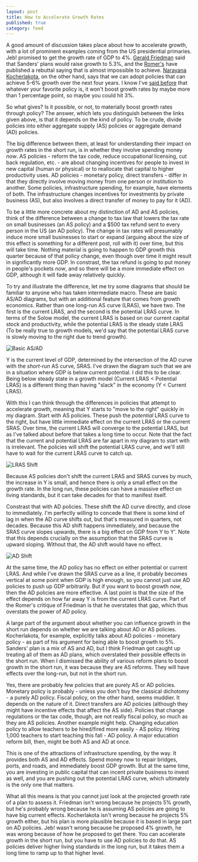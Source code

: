 ```yaml
---
layout: post
title: How to Accelerate Growth Rates
published: true
category: feed
---
```


A good amount of discussion takes place about how to accelerate growth, with a lot of prominent examples coming from the US presidential primaries. Jeb! promised to get the growth rate of GDP to 4%. [Gerald Friedman](http://www.dollarsandsense.org/What-would-Sanders-do-013016.pdf) said that Sanders' plans would raise growth to 5.3%, and the [Romer's](http://ineteconomics.org/uploads/general/romer-and-romer-evaluation-of-friedman1.pdf) have published a rebuttal saying that is almost impossible to achieve. [Narayana Kocherlakota](https://sites.google.com/site/kocherlakota009/home/policy/thoughts-on-policy/2-23-16), on the other hand, says that we can adopt policies that can achieve 5-6% growth over the next four years. I know I've [said before](https://growthecon.com/blog/insert-policy-here-wont-boost-growth-rates/) that whatever your favorite policy is, it won't boost growth rates by maybe more than 1 percentage point, so maybe you could hit 3%. 

So what gives? Is it possible, or not, to materially boost growth rates through policy? The answer, which lets you distinguish between the links given above, is that it depends on the kind of policy. To be crude, divide policies into either aggregate supply (AS) policies or aggregate demand (AD) policies. 

The big difference between them, at least for understanding their impact on growth rates in the short run, is in whether they involve spending money *now*. AS policies - reform the tax code, reduce occupational licensing, cut back regulation, etc. - are about changing incentives for people to invest in new capital (human or physical) or to reallocate that capital to higher productivity uses. AD policies - monetary policy, direct transfers - differ in that they directly involve moving money from one person or institution to another. Some policies, infrastructure spending, for example, have elements of both. The infrastructure changes incentives for investments by private business (AS), but also involves a direct transfer of money to pay for it (AD).

To be a little more concrete about my distinction of AD and AS policies, think of the difference between a change to tax law that lowers the tax rate on small businesses (an AS policy) and a $500 tax refund sent to every person in the US (an AD policy). The change in tax rates will presumably induce more small businesses to start or expand (arguing about the size of this effect is something for a different post, roll with it) over time, but this will take time. Nothing material is going to happen to GDP growth this quarter because of that policy change, even though over time it might result in significantly more GDP. In constrast, the tax refund is going to put money in people's pockets *now*, and so there will be a more immediate effect on GDP, although it will fade away relatively quickly.

To try and illustrate the difference, let me try some diagrams that should be familiar to anyone who has taken intermediate macro. These are basic AS/AD diagrams, but with an additional feature that comes from growth economics. Rather than one long-run AS curve (LRAS), we have two. The first is the current LRAS, and the second is the potential LRAS curve. In terms of the Solow model, the current LRAS is based on our current capital stock and productivity, while the potential LRAS is the steady state LRAS (To be really true to growth models, we'd say that the potential LRAS curve is slowly moving to the right due to trend growth). 

![Basic AS/AD](https://dl.dropboxusercontent.com/u/6823742/adas0.png)

Y is the current level of GDP, determined by the intersection of the AD curve with the *short-run* AS curve, SRAS. I've drawn the diagram such that we are in a situation where GDP is below current potential. I did this to be clear. Being below steady state in a growth model (Current LRAS < Potential LRAS) is a different thing than having "slack" in the economy (Y < Current LRAS). 

With this I can think through the differences in policies that attempt to accelerate growth, meaning that Y starts to "move to the right" quickly in my diagram. Start with AS policies. These push the *potential* LRAS curve to the right, but have little immediate effect on the current LRAS or the current SRAS. Over time, the current LRAS will converge to the potential LRAS, but as I've talked about before that takes a long time to occur. Note that the fact that the current and potential LRAS are far apart in my diagram to start with is irrelevant. The policies will shift the potential LRAS curve, and we'll still have to wait for the current LRAS curve to catch up.

![LRAS Shift](https://dl.dropboxusercontent.com/u/6823742/adas2.png)

Because AS policies don't shift the current LRAS and SRAS curves by much, the increase in Y is small, and hence there is only a small effect on the growth rate. In the long run, these policies can have a massive effect on living standards, but it can take decades for that to manifest itself. 

Constrast that with AD policies. These shift the AD curve directly, and close to immediately. I'm perfectly willing to concede that there is some kind of lag in when the AD curve shifts out, but that's measured in quarters, not decades. Because this AD shift happens immediately, and because the SRAS curve slopes upwards, there is a big effect on GDP from Y to Y'. Note that this depends crucially on the assumption that the SRAS curve is upward sloping. Without that, the AD shift would have no effect.

![AD Shift](https://dl.dropboxusercontent.com/u/6823742/adas1.png)

At the same time, the AD policy has no effect on either potential or current LRAS. And while I've drawn the SRAS curve as a line, it probably becomes vertical at some point when GDP is high enough, so you cannot just use AD policies to push up GDP arbitrarily. But if you want to boost growth *now*, then the AD policies are more effective. A last point is that the size of the effect depends on how far away Y is from the current LRAS curve. Part of the Romer's critique of Friedman is that he overstates that gap, which thus overstats the power of AD policy.

A large part of the argument about whether you can influence growth in the short run depends on whether we are talking about AD or AS policies. Kocherlakota, for example, explicitly talks about AD policies - monetary policy - as part of his argument for being able to boost growth to 5%. Sanders' plan is a mix of AS and AD, but I think Friedman got caught up treating all of them as AD plans, which overstated their possible effects in the short run. When I dismissed the ability of various reform plans to boost growth in the short run, it was because they are AS reforms. They will have effects over the long-run, but not in the short run.

Yes, there are probably few policies that are purely AS or AD policies. Monetary policy is probably - unless you don't buy the classical dichotomy - a purely AD policy. Fiscal policy, on the other hand, seems muddier. It depends on the nature of it. Direct transfers are AD policies (although they might have incentive effects that affect the AS side). Policies that change regulations or the tax code, though, are not really fiscal policy, so much as they are AS policies. Another example might help. Changing education policy to allow teachers to be hired/fired more easily - AS policy. Hiring 1,000 teachers to start teaching this fall - AD policy. A major education reform bill, then, might be both AS and AD at once.

This is one of the attractions of infrastructure spending, by the way. It provides both AS and AD effects. Spend money now to repair bridges, ports, and roads, and immediately boost GDP growth. But at the same time, you are investing in public capital that can incent private business to invest as well, and you are pushing out the potential LRAS curve, which ultimately is the only one that matters. 

What all this means is that you cannot just look at the projected growth rate of a plan to assess it. Friedman isn't wrong because he projects 5% growth, but he's probably wrong because he is assuming AS policies are going to have big current effects. Kocherlakota isn't wrong because he projects 5% growth either, but his plan is more plausible because it is based in large part on AD policies. Jeb! wasn't wrong because he proposed 4% growth, he was wrong because of how he proposed to get there. You can accelerate growth in the short run, but you have to use AD policies to do that. AS policies deliver higher living standards in the long run, but it takes them a long time to ramp up to that higher level.
